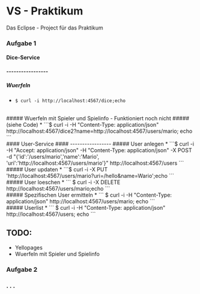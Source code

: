 # VS - Praktikum

Das Eclipse - Project für das Praktikum

### Aufgabe 1
#### Dice-Service
#### -----------------
##### Wuerfeln
* ```$ curl -i http://localhost:4567/dice;echo ```

<br />
##### Wuerfeln mit Spieler und Spielinfo - Funktioniert noch nicht 
##### (siehe Code)
* ```$ curl -i -H "Content-Type: application/json" http://localhost:4567/dice2?name=http://localhost:4567/users/mario; echo ```

<br />
#### User-Service
#### -----------------
##### User anlegen
* ```$ curl -i -H "Accept: application/json" -H "Content-Type: application/json" -X POST -d "{'id':'/users/mario','name':'Mario', 'uri':'http://localhost:4567/users/mario'}" http://localhost:4567/users ```

<br />
##### User updaten
* ```$ curl -i -X PUT 'http://localhost:4567/users/mario?uri=/hello&name=Wario';echo ```

<br />
##### User loeschen
* ``` $ curl -i -X DELETE http://localhost:4567/users/mario;echo ```

<br />
##### Spezifischen User ermitteln
* ``` $ curl -i -H "Content-Type: application/json" http://localhost:4567/users/mario; echo ```

<br />
##### Userlist
* ``` $ curl -i -H "Content-Type: application/json" http://localhost:4567/users; echo ```

<br />

## TODO:
* Yellopages
* Wuerfeln mit Spieler und Spielinfo

### Aufgabe 2
### . . .





